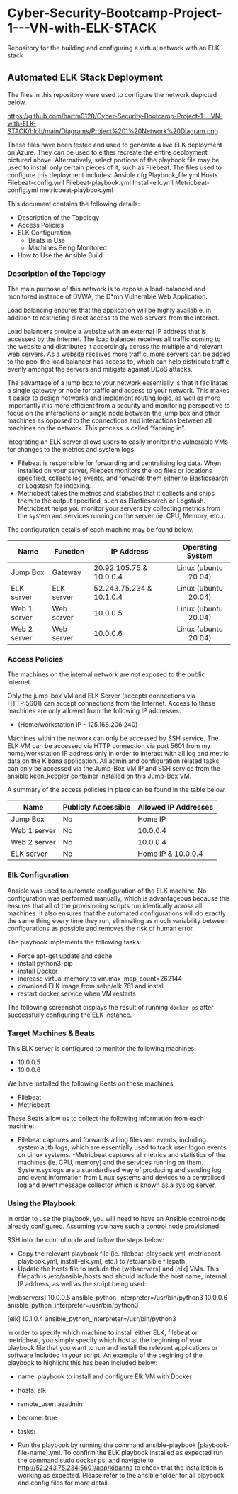 # Cyber-Security-Bootcamp-Project-1---VN-with-ELK-STACK
Repository for the building and configuring a virtual network with an ELK stack
## Automated ELK Stack Deployment

The files in this repository were used to configure the network depicted below.

https://github.com/hartm0120/Cyber-Security-Bootcamp-Project-1---VN-with-ELK-STACK/blob/main/Diagrams/Project%201%20Network%20Diagram.png

These files have been tested and used to generate a live ELK deployment on Azure. They can be used to either recreate the entire deployment pictured above. Alternatively, select portions of the playbook file may be used to install only certain pieces of it, such as Filebeat. The files used to configure this deployment includes:
Ansible.cfg
Playbook_file.yml
Hosts
Filebeat-config.yml
Filebeat-playbook.yml
Install-elk.yml
Metricbeat-config.yml
metricbeat-playbook.yml

This document contains the following details:
- Description of the Topology
- Access Policies
- ELK Configuration
  - Beats in Use
  - Machines Being Monitored
- How to Use the Ansible Build


### Description of the Topology

The main purpose of this network is to expose a load-balanced and monitored instance of DVWA, the D*mn Vulnerable Web Application.

Load balancing ensures that the application will be highly available, in addition to restricting direct access to the web servers from the internet. 

Load balancers provide a website with an external IP address that is accessed by the internet. The load balancer receives all traffic coming to the website and distributes it accordingly across the multiple and relevant web servers. As a website receives more traffic, more servers can be added to the pool the load balancer has access to, which can help distribute traffic evenly amongst the servers and mitigate against DDoS attacks.

The advantage of a jump box to your network essentially is that it facilitates a single gateway or node for traffic and access to your network. This makes it easier to design networks and implement routing logic, as well as more importantly it is more efficient from a security and monitoring perspective to focus on the interactions or single node between the jump box and other machines as opposed to the connections and interactions between all machines on the network. This process is called “fanning in”.

Integrating an ELK server allows users to easily monitor the vulnerable VMs for changes to the metrics and system logs.
- Filebeat is responsible for forwarding and centralising log data. When installed on your server, Filebeat monitors the log files or locations specified, collects log events, and forwards them either to Elasticsearch or Logstash for indexing.
- Metricbeat takes the metrics and statistics that it collects and ships them to the output specified, such as Elasticsearch or Logstash. Metricbeat helps you monitor your servers by collecting metrics from the system and services running on the server (ie. CPU, Memory, etc.).

The configuration details of each machine may be found below.

| Name         | Function   | IP Address               |   Operating System   |
|--------------|------------|--------------------------|:--------------------:|
| Jump Box     | Gateway    | 20.92.105.75 & 10.0.0.4  | Linux (ubuntu 20.04) |
| ELK server   | ELK server | 52.243.75.234 & 10.1.0.4 | Linux (ubuntu 20.04) |
| Web 1 server | Web server | 10.0.0.5                 | Linux (ubuntu 20.04) |
| Web 2 server | Web server | 10.0.0.6                 | Linux (ubuntu 20.04) |



### Access Policies

The machines on the internal network are not exposed to the public Internet.

Only the jump-box VM and ELK Server (accepts connections via HTTP:5601) can accept connections from the Internet. Access to these machines are only allowed from the following IP addresses:
- (Home/workstation IP - 125.168.206.240)

Machines within the network can only be accessed by SSH service.
The ELK VM can be accessed via HTTP connection via port 5601 from my home/workstation IP address only in order to interact with all log and metric data on the Kibana application. All admin and configuration related tasks can only be accessed via the Jump-Box VM IP and SSH service from the ansible keen_keppler container installed on this Jump-Box VM.

A summary of the access policies in place can be found in the table below.

| Name         | Publicly Accessible | Allowed IP Addresses |
|--------------|---------------------|----------------------|
| Jump Box     | No                  | Home IP              |
| Web 1 server | No                  | 10.0.0.4             |
| Web 2 server | No                  | 10.0.0.4             |
| ELK server   | No                  | Home IP & 10.0.0.4   |



### Elk Configuration

Ansible was used to automate configuration of the ELK machine. No configuration was performed manually, which is advantageous because this ensures that all of the provisioning scripts run identically across all machines. It also ensures that the automated configurations will do exactly the same thing every time they run, eliminating as much variability between configurations as possible and removes the risk of human error.

The playbook implements the following tasks:
- Force apt-get update and cache
- install python3-pip
- install Docker
- increase virtual memory to vm.max_map_count=262144
- download ELK image from sebp/elk:761 and install
- restart docker service when VM restarts

The following screenshot displays the result of running `docker ps` after successfully configuring the ELK instance.



### Target Machines & Beats
This ELK server is configured to monitor the following machines:
- 10.0.0.5
- 10.0.0.6

We have installed the following Beats on these machines:
- Filebeat
- Metricbeat

These Beats allow us to collect the following information from each machine:
- Filebeat captures and forwards all log files and events, including system.auth logs, which are essentially used to track user logon events on Linux systems.
-Metricbeat captures all metrics and statistics of the machines (ie. CPU, memory) and the services running on them. System.syslogs are a standardised way of producing and sending log and event information from Linux systems and devices to a centralised log and event message collector which is known as a syslog server.

### Using the Playbook
In order to use the playbook, you will need to have an Ansible control node already configured. Assuming you have such a control node provisioned:

SSH into the control node and follow the steps below:
- Copy the relevant playbook file (ie. filebeat-playbook.yml, metricbeat-playbook.yml, install-elk.yml, etc.) to /etc/ansible filepath.
- Update the hosts file to include the [webservers] and [elk] VMs. This filepath is /etc/ansible/hosts and should include the host name, internal IP address, as well as the script being used:

[webservers]
10.0.0.5 ansible_python_interpreter=/usr/bin/python3
10.0.0.6 anisble_python_interpreter=/usr/bin/python3

[elk]
10.1.0.4 ansible_python_interpreter=/usr/bin/python3

In order to specify which machine to install either ELK, filebeat or metricbeat, you simply specify which host at the beginning of your playbook file that you want to run and install the relevant applications or software included in your script. An example of the begining of the playbook to highlight this has been included below:

- name: playbook to install and configure Elk VM with Docker
-  hosts: elk
-  remote_user: azadmin
-  become: true
-  tasks:
  
- Run the playbook by running the command ansible-playbook [playbook-file-name].yml. To confirm the ELK playbook installed as expected run the command sudo docker ps, and navigate to http://52.243.75.234:5601/app/kibanna to check that the installation is working as expected. Please refer to the ansible folder for all playbook and config files for more detail.

